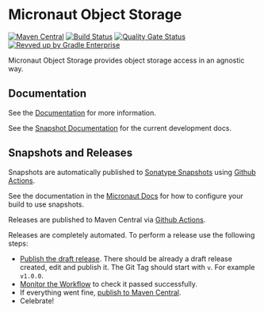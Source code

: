 <!-- Checklist: https://github.com/micronaut-projects/micronaut-core/wiki/New-Module-Checklist -->

# Micronaut Object Storage

[![Maven Central](https://img.shields.io/maven-central/v/io.micronaut.object-storage/micronaut-object-storage.svg?label=Maven%20Central)](https://search.maven.org/search?q=g:%22io.micronaut.object-storage%22%20AND%20a:%22micronaut-object-storage%22)
[![Build Status](https://github.com/micronaut-projects/micronaut-object-storage/workflows/Java%20CI/badge.svg)](https://github.com/micronaut-projects/micronaut-object-storage/actions)
[![Quality Gate Status](https://sonarcloud.io/api/project_badges/measure?project=micronaut-projects_micronaut-object-storage&metric=alert_status)](https://sonarcloud.io/summary/new_code?id=micronaut-projects_micronaut-object-storage)
[![Revved up by Gradle Enterprise](https://img.shields.io/badge/Revved%20up%20by-Gradle%20Enterprise-06A0CE?logo=Gradle&labelColor=02303A)](https://ge.micronaut.io/scans)

Micronaut Object Storage provides object storage access in an agnostic way.

## Documentation

See the [Documentation](https://micronaut-projects.github.io/micronaut-object-storage/latest/guide/) for more information.

See the [Snapshot Documentation](https://micronaut-projects.github.io/micronaut-object-storage/snapshot/guide/) for the current development docs.

<!-- ## Examples

Examples can be found in the [examples](https://github.com/micronaut-projects/micronaut-object-storage/tree/master/examples) directory. -->

## Snapshots and Releases

Snapshots are automatically published to [Sonatype Snapshots](https://s01.oss.sonatype.org/content/repositories/snapshots/io/micronaut/) using [Github Actions](https://github.com/micronaut-projects/micronaut-object-storage/actions).

See the documentation in the [Micronaut Docs](https://docs.micronaut.io/latest/guide/index.html#usingsnapshots) for how to configure your build to use snapshots.

Releases are published to Maven Central via [Github Actions](https://github.com/micronaut-projects/micronaut-object-storage/actions).

Releases are completely automated. To perform a release use the following steps:

* [Publish the draft release](https://github.com/micronaut-projects/micronaut-object-storage/releases). There should be already a draft release created, edit and publish it. The Git Tag should start with `v`. For example `v1.0.0`.
* [Monitor the Workflow](https://github.com/micronaut-projects/micronaut-object-storage/actions?query=workflow%3ARelease) to check it passed successfully.
* If everything went fine, [publish to Maven Central](https://github.com/micronaut-projects/micronaut-object-storage/actions?query=workflow%3A"Maven+Central+Sync").
* Celebrate!
